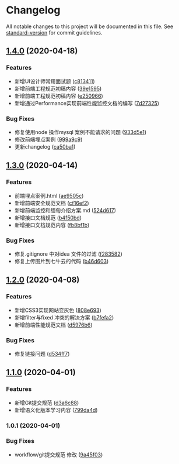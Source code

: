 # Changelog

All notable changes to this project will be documented in this file. See [standard-version](https://github.com/conventional-changelog/standard-version) for commit guidelines.

## [1.4.0](https://github.com/Wangenbo/notes/compare/v1.3.0...v1.4.0) (2020-04-18)


### Features

* 新增UI设计师常用面试题 ([c813411](https://github.com/Wangenbo/notes/commit/c8134115d72e91392663090be4746e898397e796))
* 新增前端工程规范初稿内容 ([39e1595](https://github.com/Wangenbo/notes/commit/39e15950bb8ffea38662c9b08239afbb42fe01c7))
* 新增前端工程规范初稿内容 ([e250966](https://github.com/Wangenbo/notes/commit/e250966e3ddec3d94addf476619a3cb38634099e))
* 新增通过Performance实现前端性能监控文档的编写 ([7d27325](https://github.com/Wangenbo/notes/commit/7d2732508fcfcf545982f5d3978d5bc66b37343d))


### Bug Fixes

* 修复使用node 操作mysql 案例不能请求的问题 ([933d5e1](https://github.com/Wangenbo/notes/commit/933d5e14981fcdbd0e2d129379c4b195a5ffeb07))
* 修改前端埋点案例 ([999a9c9](https://github.com/Wangenbo/notes/commit/999a9c9c43fe167eb49fce0cf1b9d6869217b931))
* 更新changelog ([ca50ba1](https://github.com/Wangenbo/notes/commit/ca50ba191eef0709c9b7adf632703b0e331392ed))

## [1.3.0](https://github.com/Wangenbo/notes/compare/v1.2.0...v1.3.0) (2020-04-14)


### Features

* 前端埋点案例.html ([ae9505c](https://github.com/Wangenbo/notes/commit/ae9505cc5230c02bb2dca4e3448811b18d69b83c))
* 新增前端安全规范文档 ([cf16ef2](https://github.com/Wangenbo/notes/commit/cf16ef265b390465f17b5e26f0b502c136bd6899))
* 新增前端监控和缅甸介绍方案.md ([524d617](https://github.com/Wangenbo/notes/commit/524d6174a9222dbdec30ef7f225985c296bdd893))
* 新增接口文档规范 ([b4f50bd](https://github.com/Wangenbo/notes/commit/b4f50bdf97959f9f553b142c710d67b49ffe447b))
* 新增接口文档规范内容 ([fb8bf1b](https://github.com/Wangenbo/notes/commit/fb8bf1b2f6f7d03bb8e41609b2d5ed00b07d3ac5))


### Bug Fixes

* 修复.gitignore 中对idea 文件的过滤 ([f283582](https://github.com/Wangenbo/notes/commit/f2835825554396e9ab0bef04265abf281f49bd2a))
* 修复上传图片到七牛云的代码 ([b46d603](https://github.com/Wangenbo/notes/commit/b46d603fb6512b4c2fc8dc7ec771372be2146cc8))

## [1.2.0](https://github.com/Wangenbo/notes/compare/v1.1.0...v1.2.0) (2020-04-08)


### Features

* 新增CSS3实现网站变灰色 ([808e693](https://github.com/Wangenbo/notes/commit/808e69329c11404edf39eec3865008fc4f4f7256))
* 新增filter与fixed 冲突的解决方案 ([b7fefa2](https://github.com/Wangenbo/notes/commit/b7fefa2963f9fc71338fbf9b57bde8545111c5f6))
* 新增前端性能规范文档 ([d5976b6](https://github.com/Wangenbo/notes/commit/d5976b6bddecc28dd177c7960881bdefcccde2de))


### Bug Fixes

* 修复链接问题 ([d534ff7](https://github.com/Wangenbo/notes/commit/d534ff77b8eb9b611735c94e345864a866ba6e03))

## [1.1.0](https://github.com/Wangenbo/notes/compare/v1.0.5...v1.1.0) (2020-04-01)


### Features

* 新增Git提交规范 ([d3a6c88](https://github.com/Wangenbo/notes/commit/d3a6c889392f6a144d768915adcd9a804a20ae00))
* 新增语义化版本学习内容 ([799da4d](https://github.com/Wangenbo/notes/commit/799da4d8740eec102791b005b381d4dcdb93e467))


### 1.0.1 (2020-04-01)


### Bug Fixes

* workflow/git提交规范 修改 ([9a45f03](https://github.com/Wangenbo/notes/commit/9a45f03a0bcd7c8cea852f137c08bc9f00ad5d58))
